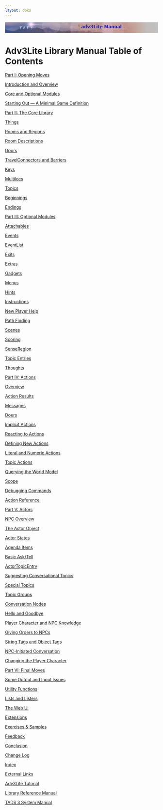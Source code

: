 ```yaml
---
layout: docs
---
```



<img src="topbar.jpg" data-border="0" />





  
  

# Adv3Lite Library Manual Table of Contents

  
  



<a href="begin.html" class="toc">Part I: Opening Moves</a>





<a href="docs-intro.html" class="toc">Introduction and Overview</a>





<a href="modules.html" class="toc">Core and Optional Modules</a>





<a href="mingame.html" class="toc">Starting Out — A Minimal Game
Definition</a>





<a href="core.html" class="toc">Part II: The Core Library</a>





<a href="thing.html" class="toc">Things</a>





<a href="room.html" class="toc">Rooms and Regions</a>





<a href="roomdesc.html" class="toc">Room Descriptions</a>





<a href="door.html" class="toc">Doors</a>





<a href="travel.html" class="toc">TravelConnectors and Barriers</a>





<a href="key.html" class="toc">Keys</a>





<a href="multiloc.html" class="toc">Multilocs</a>





<a href="topic.html" class="toc">Topics</a>





<a href="beginning.html" class="toc">Beginnings</a>





<a href="ending.html" class="toc">Endings</a>





<a href="optional.html" class="toc">Part III: Optional Modules</a>





<a href="attachable.html" class="toc">Attachables</a>





<a href="event.html" class="toc">Events</a>





<a href="eventlist.html" class="toc">EventList</a>





<a href="exit.html" class="toc">Exits</a>





<a href="extra.html" class="toc">Extras</a>





<a href="gadget.html" class="toc">Gadgets</a>





<a href="menu.html" class="toc">Menus</a>





<a href="hint.html" class="toc">Hints</a>





<a href="instruct.html" class="toc">Instructions</a>





<a href="newbie.html" class="toc">New Player Help</a>





<a href="pathfind.html" class="toc">Path Finding</a>





<a href="scene.html" class="toc">Scenes</a>





<a href="score.html" class="toc">Scoring</a>





<a href="senseregion.html" class="toc">SenseRegion</a>





<a href="topicentry.html" class="toc">Topic Entries</a>





<a href="thought.html" class="toc">Thoughts</a>





<a href="action.html" class="toc">Part IV: Actions</a>





<a href="actionoverview.html" class="toc">Overview</a>





<a href="actres.html" class="toc">Action Results</a>





<a href="message.html" class="toc">Messages</a>





<a href="doer.html" class="toc">Doers</a>





<a href="implicit.html" class="toc">Implicit Actions</a>





<a href="react.html" class="toc">Reacting to Actions</a>





<a href="define.html" class="toc">Defining New Actions</a>





<a href="literalact.html" class="toc">Literal and Numeric Actions</a>





<a href="topicact.html" class="toc">Topic Actions</a>





<a href="query.html" class="toc">Querying the World Model</a>





<a href="scope.html" class="toc">Scope</a>





<a href="debug.html" class="toc">Debugging Commands</a>





<a href="actionref.html" class="toc">Action Reference</a>





<a href="actor.html" class="toc">Part V: Actors</a>





<a href="actoroverview.html" class="toc">NPC Overview</a>





<a href="actorobj.html" class="toc">The Actor Object</a>





<a href="actorstate.html" class="toc">Actor States</a>





<a href="agenda.html" class="toc">Agenda Items</a>





<a href="asktell.html" class="toc">Basic Ask/Tell</a>





<a href="actortopicentry.html" class="toc">ActorTopicEntry</a>





<a href="suggest.html" class="toc">Suggesting Conversational Topics</a>





<a href="specialtopic.html" class="toc">Special Topics</a>





<a href="topicgroup.html" class="toc">Topic Groups</a>





<a href="convnode.html" class="toc">Conversation Nodes</a>





<a href="hello.html" class="toc">Hello and Goodbye</a>





<a href="knowledge.html" class="toc">Player Character and NPC
Knowledge</a>





<a href="orders.html" class="toc">Giving Orders to NPCs</a>





<a href="tags.html" class="toc">String Tags and Object Tags</a>





<a href="initiate.html" class="toc">NPC-Initiated Conversation</a>





<a href="changepc.html" class="toc">Changing the Player Character</a>





<a href="final.html" class="toc">Part VI: Final Moves</a>





<a href="output.html" class="toc">Some Output and Input Issues</a>





<a href="utility.html" class="toc">Utility Functions</a>





<a href="lister.html" class="toc">Lists and Listers</a>





<a href="webui.html" class="toc">The Web UI</a>





<a href="extensions.html" class="toc">Extensions</a>





<a href="../learning/exercises.html" class="toc">Exercises &amp;
Samples</a>





<a href="feedback.html" class="toc">Feedback</a>





<a href="conclusion.html" class="toc">Conclusion</a>





<a href="changelog.html" class="toc">Change Log</a>





<a href="manual_idx.html" class="toc">Index</a>





<a href="finish.html" class="toc">External Links</a>





<a href="../tutorial/index.html" class="toc">Adv3Lite Tutorial</a>





<a href="../libref/index.html" class="toc">Library Reference Manual</a>





<a href="../../adv3/doc/sysman/cover.html" class="toc">TADS 3 System Manual</a>




